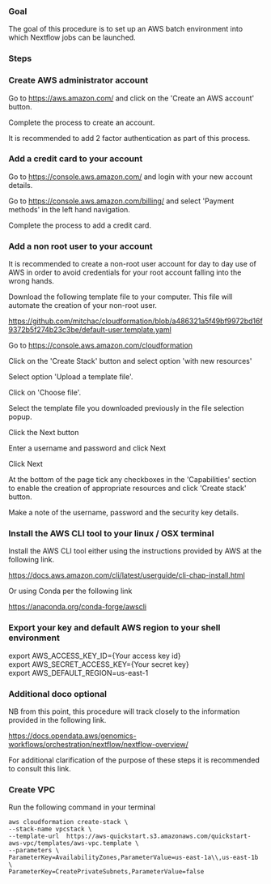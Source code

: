 
### Goal 
The goal of this procedure is to set up an AWS batch environment into which Nextflow jobs can be launched. 

### Steps

### Create AWS administrator account

Go to https://aws.amazon.com/ and click on the 'Create an AWS account' button. 

Complete the process to create an account. 

It is recommended to add 2 factor authentication as part of this process. 

### Add a credit card to your account

Go to https://console.aws.amazon.com/ and login with your new account details.

Go to https://console.aws.amazon.com/billing/ and select 'Payment methods' in the left hand navigation. 

Complete the process to add a credit card. 

### Add a non root user to your account

It is recommended to create a non-root user account for day to day use of AWS in order to avoid credentials for your root account falling into the wrong hands.  

Download the following template file to your computer. This file will automate the creation of your non-root user.

https://github.com/mitchac/cloudformation/blob/a486321a5f49bf9972bd16f9372b5f274b23c3be/default-user.template.yaml

Go to https://console.aws.amazon.com/cloudformation

Click on the 'Create Stack' button and select option 'with new resources'

Select option 'Upload a template file'. 

Click on 'Choose file'.

Select the template file you downloaded previously in the file selection popup. 

Click the Next button

Enter a username and password and click Next

Click Next

At the bottom of the page tick any checkboxes in the 'Capabilities' section to enable the creation of appropriate resources and click 'Create stack' button. 

Make a note of the username, password and the security key details.

### Install the AWS CLI tool to your linux / OSX terminal

Install the AWS CLI tool either using the instructions provided by AWS at the following link.

https://docs.aws.amazon.com/cli/latest/userguide/cli-chap-install.html

Or using Conda per the following link

https://anaconda.org/conda-forge/awscli

### Export your key and default AWS region to your shell environment

export AWS_ACCESS_KEY_ID={Your access key id} \
export AWS_SECRET_ACCESS_KEY={Your secret key} \
export AWS_DEFAULT_REGION=us-east-1

### Additional doco optional

NB from this point, this procedure will track closely to the information provided in the following link. 

https://docs.opendata.aws/genomics-workflows/orchestration/nextflow/nextflow-overview/

For additional clarification of the purpose of these steps it is recommended to consult this link. 

### Create VPC

Run the following command in your terminal

```
aws cloudformation create-stack \
--stack-name vpcstack \
--template-url  https://aws-quickstart.s3.amazonaws.com/quickstart-aws-vpc/templates/aws-vpc.template \
--parameters \
ParameterKey=AvailabilityZones,ParameterValue=us-east-1a\\,us-east-1b \
ParameterKey=CreatePrivateSubnets,ParameterValue=false
```






